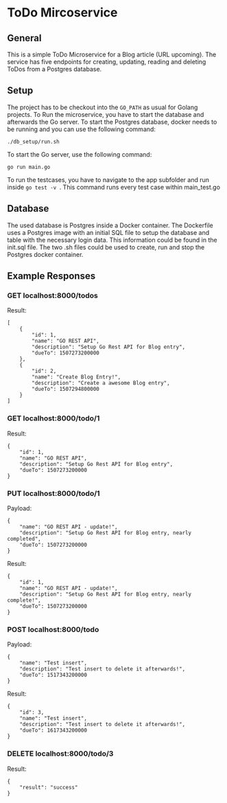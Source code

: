 # ToDo Mircoservice
## General
This is a simple ToDo Microservice for a Blog article (URL upcoming). The service has five endpoints for creating, updating, reading and deleting ToDos from a Postgres database.

## Setup
The project has to be checkout into the ```GO_PATH``` as usual for Golang projects. To Run the microservice, you have to start the database and afterwards the Go server. To start the Postgres database, docker needs to be running and you can use the following command: 

```
./db_setup/run.sh
```

To start the Go server, use the following command:

```
go run main.go
```

To run the testcases, you have to navigate to the app subfolder and run inside ```go test -v ```. This command runs every test case within main_test.go

## Database
The used database is Postgres inside a Docker container. The Dockerfile uses a Postgres image with an initial SQL file to setup the database and table with the necessary login data. This information could be found in the init.sql file. The two .sh files could be used to create, run and stop the Postgres docker container.

## Example Responses
### GET localhost:8000/todos
Result:
```
[
    {
        "id": 1,
        "name": "GO REST API",
        "description": "Setup Go Rest API for Blog entry",
        "dueTo": 1507273200000
    },
    {
        "id": 2,
        "name": "Create Blog Entry!",
        "description": "Create a awesome Blog entry",
        "dueTo": 1507294800000
    }
]
```

### GET localhost:8000/todo/1
Result:
```
{
    "id": 1,
    "name": "GO REST API",
    "description": "Setup Go Rest API for Blog entry",
    "dueTo": 1507273200000
}
```

### PUT localhost:8000/todo/1
Payload:
```
{
    "name": "GO REST API - update!",
    "description": "Setup Go Rest API for Blog entry, nearly completed",
    "dueTo": 1507273200000
}
```
Result:
```
{
    "id": 1,
    "name": "GO REST API - update!",
    "description": "Setup Go Rest API for Blog entry, nearly complete!",
    "dueTo": 1507273200000
}
```

### POST localhost:8000/todo
Payload:
```
{
    "name": "Test insert",
    "description": "Test insert to delete it afterwards!",
    "dueTo": 1517343200000
}
```
Result:
```
{
    "id": 3,
    "name": "Test insert",
    "description": "Test insert to delete it afterwards!",
    "dueTo": 1617343200000
}
```

### DELETE localhost:8000/todo/3
Result:
```
{
    "result": "success"
}
```